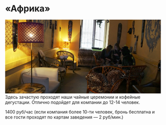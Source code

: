 # «Африка»

![](Африка.jpg)
Здесь зачастую проходят наши чайные церемонии и кофейные дегустации. Отлично подойдет для компании до 12-14 человек. 

1400 руб/час (если компания более 10-ти человек, бронь бесплатна и все гости проходят по картам  заведения — 2 руб/мин.) 
